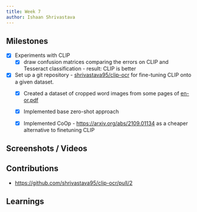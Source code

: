```yaml
---
title: Week 7
author: Ishaan Shrivastava
---
```


## Milestones

- [x] Experiments with CLIP
    - [x] draw confusion matrices comparing the errors on CLIP and Tesseract classification - result: CLIP is better
- [x] Set up a git repository - [shrivastava95/clip-ocr](https://github.com/shrivastava95/clip-ocr) for fine-tuning CLIP onto a given dataset.
    - [x] Created a dataset of cropped word images from some pages of [en-or.pdf](https://github.com/shrivastava95/odia-dictionary/blob/main/en-or.pdf)
    - [x] Implemented base zero-shot approach
    - [x] Implemented CoOp - https://arxiv.org/abs/2109.01134 as a cheaper alternative to finetuning CLIP
    

## Screenshots / Videos 

## Contributions
- https://github.com/shrivastava95/clip-ocr/pull/2

## Learnings